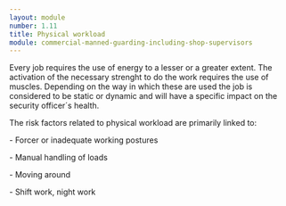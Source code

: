 ```yaml
---
layout: module
number: 1.11
title: Physical workload
module: commercial-manned-guarding-including-shop-supervisors
---
```

Every job requires the use of energy to a lesser or a greater extent. The
activation of the necessary strenght to do the work requires the use of
muscles. Depending on the way in which these are used the job is considered to
be static or dynamic and will have a specific impact on the security officer´s
health.

The risk factors related to physical workload are primarily linked to:

\- Forcer or inadequate working postures

\- Manual handling of loads

\- Moving around

\- Shift work, night work


